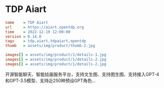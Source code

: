 # TDP Aiart

```ini
name    = TDP Aiart
url     = https://aiart.opentdp.org
time    = 2022-12-19 12:00:00
version = 0.14.0
tags    = tdp,aiart,tdpaiart,opentdp
thumb   = assets/img/product/thumb-2.jpg

images[] = assets/img/product/1/details-1.jpg
images[] = assets/img/product/1/details-2.jpg
images[] = assets/img/product/1/details-2.jpg
```

开源智能聊天、智能绘画服务平台，支持文生图、支持图生图、支持接入GPT-4和GPT-3.5模型、支持近250种预设GPT角色...
